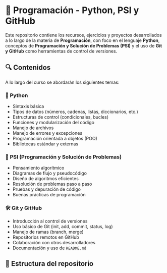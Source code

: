 # 📘 Programación - Python, PSI y GitHub

Este repositorio contiene los recursos, ejercicios y proyectos desarrollados a lo largo de la materia de **Programación**, con foco en el lenguaje **Python**, conceptos de **Programación y Solución de Problemas (PSI)** y el uso de **Git y GitHub** como herramientas de control de versiones.

## 🔍 Contenidos

A lo largo del curso se abordarán los siguientes temas:

### 🐍 Python
- Sintaxis básica
- Tipos de datos (números, cadenas, listas, diccionarios, etc.)
- Estructuras de control (condicionales, bucles)
- Funciones y modularización del código
- Manejo de archivos
- Manejo de errores y excepciones
- Programación orientada a objetos (POO)
- Bibliotecas estándar y externas

### 🧠 PSI (Programación y Solución de Problemas)
- Pensamiento algorítmico
- Diagramas de flujo y pseudocódigo
- Diseño de algoritmos eficientes
- Resolución de problemas paso a paso
- Pruebas y depuración de código
- Buenas prácticas de programación

### 🛠️ Git y GitHub
- Introducción al control de versiones
- Uso básico de Git (init, add, commit, status, log)
- Manejo de ramas (branch, merge)
- Repositorios remotos en GitHub
- Colaboración con otros desarrolladores
- Documentación y uso de `README.md`

## 📂 Estructura del repositorio

